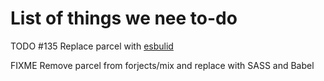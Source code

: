 # List of things we nee to-do

  TODO #135 Replace parcel with [esbulid](https://esbuild.github.io/api/#loader)

  FIXME Remove parcel from forjects/mix and replace with SASS and Babel
